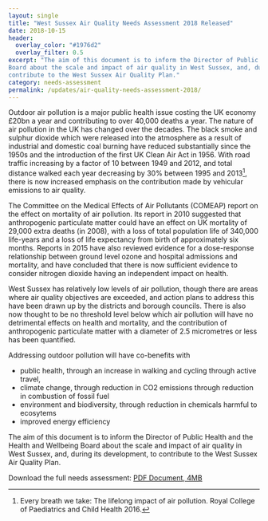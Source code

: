```yaml
---
layout: single
title: "West Sussex Air Quality Needs Assessment 2018 Released"
date: 2018-10-15
header: 
  overlay_color: "#1976d2"
  overlay_filter: 0.5
excerpt: "The aim of this document is to inform the Director of Public Health and the Health and Wellbeing
Board about the scale and impact of air quality in West Sussex, and, during its development, to
contribute to the West Sussex Air Quality Plan."
category: needs-assessment
permalink: /updates/air-quality-needs-assessment-2018/
---
```

Outdoor air pollution is a major public health issue costing the UK economy £20bn a year and contributing to over 40,000 deaths a year. The nature of air pollution in the UK has changed over the decades. The black smoke and sulphur dioxide which were released into the atmosphere as a result of industrial and domestic coal burning have reduced substantially since the 1950s and the introduction of the first UK Clean Air Act in 1956. With road traffic increasing by a factor of 10 between 1949 and 2012, and total distance walked each year decreasing by 30% between 1995 and 2013[^1], there is now increased emphasis on the contribution made by vehicular emissions to air quality.

The Committee on the Medical Effects of Air Pollutants (COMEAP) report on the effect on mortality of air pollution. Its report in 2010 suggested that anthropogenic particulate matter could have an effect on UK mortality of 29,000 extra deaths (in 2008), with a loss of total population life of 340,000 life-years and a loss of life expectancy from birth of approximately six months. Reports in 2015 have also reviewed evidence for a dose-response relationship between ground level ozone and hospital admissions and mortality, and have concluded that there is now sufficient evidence to consider nitrogen dioxide having an independent impact on health.

West Sussex has relatively low levels of air pollution, though there are areas where air quality objectives are exceeded, and action plans to address this have been drawn up by the districts and borough councils. There is also now thought to be no threshold level below which air pollution will have no detrimental effects on health and mortality, and the contribution of anthropogenic particulate matter with a diameter of 2.5 micrometres or less has been quantified.

Addressing outdoor pollution will have co-benefits with

* public health, through an increase in walking and cycling through active travel,
* climate change, through reduction in CO2 emissions through reduction in combustion of fossil fuel
* environment and biodiversity, through reduction in chemicals harmful to ecosytems
* improved energy efficiency

The aim of this document is to inform the Director of Public Health and the Health and Wellbeing Board about the scale and impact of air quality in West Sussex, and, during its development, to contribute to the West Sussex Air Quality Plan.

Download the full needs assessment: [PDF Document, 4MB](/assets/core/west-sussex-air-quality-needs-assessment-2018.pdf)

[^1]: Every breath we take: The lifelong impact of air pollution. Royal College of Paediatrics and Child Health 2016.
